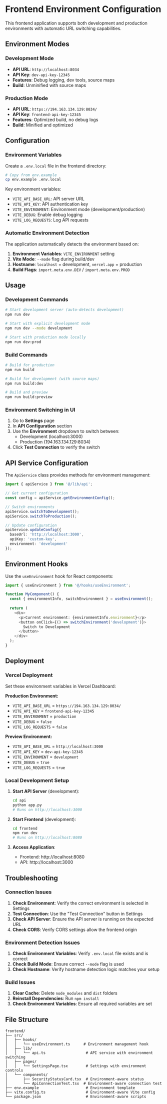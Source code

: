 # Frontend Environment Configuration

This frontend application supports both development and production environments with automatic URL switching capabilities.

## Environment Modes

### Development Mode
- **API URL**: `http://localhost:8034`
- **API Key**: `dev-api-key-12345`
- **Features**: Debug logging, dev tools, source maps
- **Build**: Unminified with source maps

### Production Mode
- **API URL**: `https://194.163.134.129:8034/`
- **API Key**: `frontend-api-key-12345`
- **Features**: Optimized build, no debug logs
- **Build**: Minified and optimized

## Configuration

### Environment Variables

Create a `.env.local` file in the frontend directory:

```bash
# Copy from env.example
cp env.example .env.local
```

Key environment variables:
- `VITE_API_BASE_URL`: API server URL
- `VITE_API_KEY`: API authentication key
- `VITE_ENVIRONMENT`: Environment mode (development/production)
- `VITE_DEBUG`: Enable debug logging
- `VITE_LOG_REQUESTS`: Log API requests

### Automatic Environment Detection

The application automatically detects the environment based on:

1. **Environment Variables**: `VITE_ENVIRONMENT` setting
2. **Vite Mode**: `--mode` flag during build/dev
3. **Hostname**: `localhost` = development, `vercel.app` = production
4. **Build Flags**: `import.meta.env.DEV` / `import.meta.env.PROD`

## Usage

### Development Commands

```bash
# Start development server (auto-detects development)
npm run dev

# Start with explicit development mode
npm run dev --mode development

# Start with production mode locally
npm run dev:prod
```

### Build Commands

```bash
# Build for production
npm run build

# Build for development (with source maps)
npm run build:dev

# Build and preview
npm run build:preview
```

### Environment Switching in UI

1. Go to **Settings** page
2. In **API Configuration** section
3. Use the **Environment** dropdown to switch between:
   - Development (localhost:3000)
   - Production (194.163.134.129:8034)
4. Click **Test Connection** to verify the switch

## API Service Configuration

The `ApiService` class provides methods for environment management:

```typescript
import { apiService } from '@/lib/api';

// Get current configuration
const config = apiService.getEnvironmentConfig();

// Switch environments
apiService.switchToDevelopment();
apiService.switchToProduction();

// Update configuration
apiService.updateConfig({
  baseUrl: 'http://localhost:3000',
  apiKey: 'custom-key',
  environment: 'development'
});
```

## Environment Hooks

Use the `useEnvironment` hook for React components:

```typescript
import { useEnvironment } from '@/hooks/useEnvironment';

function MyComponent() {
  const { environmentInfo, switchEnvironment } = useEnvironment();
  
  return (
    <div>
      <p>Current environment: {environmentInfo.environment}</p>
      <button onClick={() => switchEnvironment('development')}>
        Switch to Development
      </button>
    </div>
  );
}
```

## Deployment

### Vercel Deployment

Set these environment variables in Vercel Dashboard:

**Production Environment:**
- `VITE_API_BASE_URL` = `https://194.163.134.129:8034/`
- `VITE_API_KEY` = `frontend-api-key-12345`
- `VITE_ENVIRONMENT` = `production`
- `VITE_DEBUG` = `false`
- `VITE_LOG_REQUESTS` = `false`

**Preview Environment:**
- `VITE_API_BASE_URL` = `http://localhost:3000`
- `VITE_API_KEY` = `dev-api-key-12345`
- `VITE_ENVIRONMENT` = `development`
- `VITE_DEBUG` = `true`
- `VITE_LOG_REQUESTS` = `true`

### Local Development Setup

1. **Start API Server** (development):
   ```bash
   cd api
   python app.py
   # Runs on http://localhost:3000
   ```

2. **Start Frontend** (development):
   ```bash
   cd frontend
   npm run dev
   # Runs on http://localhost:8080
   ```

3. **Access Application**:
   - Frontend: http://localhost:8080
   - API: http://localhost:3000

## Troubleshooting

### Connection Issues

1. **Check Environment**: Verify the correct environment is selected in Settings
2. **Test Connection**: Use the "Test Connection" button in Settings
3. **Check API Server**: Ensure the API server is running on the expected URL
4. **Check CORS**: Verify CORS settings allow the frontend origin

### Environment Detection Issues

1. **Check Environment Variables**: Verify `.env.local` file exists and is correct
2. **Check Build Mode**: Ensure correct `--mode` flag is used
3. **Check Hostname**: Verify hostname detection logic matches your setup

### Build Issues

1. **Clear Cache**: Delete `node_modules` and `dist` folders
2. **Reinstall Dependencies**: Run `npm install`
3. **Check Environment Variables**: Ensure all required variables are set

## File Structure

```
frontend/
├── src/
│   ├── hooks/
│   │   └── useEnvironment.ts      # Environment management hook
│   ├── lib/
│   │   └── api.ts                  # API service with environment switching
│   ├── pages/
│   │   └── SettingsPage.tsx        # Settings with environment controls
│   └── components/
│       ├── SecurityStatusCard.tsx  # Environment-aware status
│       └── ApiConnectionTest.tsx  # Environment-aware connection test
├── env.example                     # Environment template
├── vite.config.ts                  # Environment-aware Vite config
└── package.json                    # Environment-aware scripts
```
